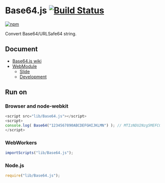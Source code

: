 # Base64.js [![Build Status](https://travis-ci.org/uupaa/Base64.js.png)](http://travis-ci.org/uupaa/Base64.js)

[![npm](https://nodei.co/npm/uupaa.base64.js.png?downloads=true&stars=true)](https://nodei.co/npm/uupaa.base64.js/)

Convert Base64/URLSafe64 string.

## Document

- [Base64.js wiki](https://github.com/uupaa/Base64.js/wiki/Base64)
- [WebModule](https://github.com/uupaa/WebModule)
    - [Slide](http://uupaa.github.io/Slide/slide/WebModule/index.html)
    - [Development](https://github.com/uupaa/WebModule/wiki/Development)

## Run on

### Browser and node-webkit

```js
<script src="lib/Base64.js"></script>
<script>
console.log( Base64("1234567890ABCDEFGHIJKLMN") ); // MTIzNDU2Nzg5MEFCQ0RFRkdISUpLTE1O
</script>
```

### WebWorkers

```js
importScripts("lib/Base64.js");

```

### Node.js

```js
require("lib/Base64.js");

```


